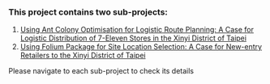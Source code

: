 ### This project contains two sub-projects: ###

1. [Using Ant Colony Optimisation for Logistic Route Planning: A Case for Logistic Distribution of 7-Eleven Stores in the Xinyi District of Taipei](https://github.com/linminbin/DEDA_Class_SS2018/tree/master/Min-Bin%20Lin/Route%20Optimisation)
2. [Using Folium Package for Site Location Selection: A Case for New-entry Retailers to the Xinyi District of Taipei](https://github.com/linminbin/DEDA_Class_SS2018/tree/master/Min-Bin%20Lin/Site%20Selection)

Please navigate to each sub-project to check its details
